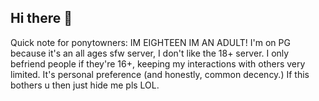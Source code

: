 ## Hi there 👋

<!--
**CuteSexyBoy/CuteSexyBoy** is a ✨ _special_ ✨ repository because its `README.md` (this file) appears on your GitHub profile.

Here are some ideas to get you started:

- 🔭 I’m currently working on ...
- 🌱 I’m currently learning ...
- 👯 I’m looking to collaborate on ...
- 🤔 I’m looking for help with ...
- 💬 Ask me about ...
- 📫 How to reach me: ...
- 😄 Pronouns: ...
- ⚡ Fun fact: ...
-->
Quick note for ponytowners: IM EIGHTEEN IM AN ADULT! I'm on PG because it's an all ages sfw server, I don't like the 18+ server. I only befriend people if they're 16+, keeping my interactions with others very limited. It's personal preference (and honestly, common decency.) If this bothers u then just hide me pls LOL.
